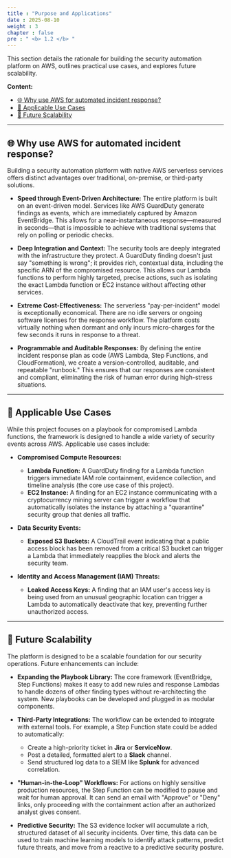 ```yaml
---
title : "Purpose and Applications"
date : 2025-08-10
weight : 3
chapter : false
pre : " <b> 1.2 </b> "
---
```


This section details the rationale for building the security automation platform on AWS, outlines practical use cases, and explores future scalability.

**Content:**
- [🌐 Why use AWS for automated incident response?](#-why-use-aws-for-automated-incident-response)
- [📌 Applicable Use Cases](#-applicable-use-cases)
- [🚀 Future Scalability](#-future-scalability)

---
## 🌐 Why use AWS for automated incident response?

Building a security automation platform with native AWS serverless services offers distinct advantages over traditional, on-premise, or third-party solutions.

* **Speed through Event-Driven Architecture:** The entire platform is built on an event-driven model. Services like AWS GuardDuty generate findings as events, which are immediately captured by Amazon EventBridge. This allows for a near-instantaneous response—measured in seconds—that is impossible to achieve with traditional systems that rely on polling or periodic checks.

* **Deep Integration and Context:** The security tools are deeply integrated with the infrastructure they protect. A GuardDuty finding doesn't just say "something is wrong"; it provides rich, contextual data, including the specific ARN of the compromised resource. This allows our Lambda functions to perform highly targeted, precise actions, such as isolating the exact Lambda function or EC2 instance without affecting other services.

* **Extreme Cost-Effectiveness:** The serverless "pay-per-incident" model is exceptionally economical. There are no idle servers or ongoing software licenses for the response workflow. The platform costs virtually nothing when dormant and only incurs micro-charges for the few seconds it runs in response to a threat.

* **Programmable and Auditable Responses:** By defining the entire incident response plan as code (AWS Lambda, Step Functions, and CloudFormation), we create a version-controlled, auditable, and repeatable "runbook." This ensures that our responses are consistent and compliant, eliminating the risk of human error during high-stress situations.

---
## 📌 Applicable Use Cases

While this project focuses on a playbook for compromised Lambda functions, the framework is designed to handle a wide variety of security events across AWS. Applicable use cases include:

* **Compromised Compute Resources:**
    * **Lambda Function:** A GuardDuty finding for a Lambda function triggers immediate IAM role containment, evidence collection, and timeline analysis (the core use case of this project).
    * **EC2 Instance:** A finding for an EC2 instance communicating with a cryptocurrency mining server can trigger a workflow that automatically isolates the instance by attaching a "quarantine" security group that denies all traffic.

* **Data Security Events:**
    * **Exposed S3 Buckets:** A CloudTrail event indicating that a public access block has been removed from a critical S3 bucket can trigger a Lambda that immediately reapplies the block and alerts the security team.

* **Identity and Access Management (IAM) Threats:**
    * **Leaked Access Keys:** A finding that an IAM user's access key is being used from an unusual geographic location can trigger a Lambda to automatically deactivate that key, preventing further unauthorized access.

---
## 🚀 Future Scalability

The platform is designed to be a scalable foundation for our security operations. Future enhancements can include:

* **Expanding the Playbook Library:** The core framework (EventBridge, Step Functions) makes it easy to add new rules and response Lambdas to handle dozens of other finding types without re-architecting the system. New playbooks can be developed and plugged in as modular components.

* **Third-Party Integrations:** The workflow can be extended to integrate with external tools. For example, a Step Function state could be added to automatically:
    * Create a high-priority ticket in **Jira** or **ServiceNow**.
    * Post a detailed, formatted alert to a **Slack** channel.
    * Send structured log data to a SIEM like **Splunk** for advanced correlation.

* **"Human-in-the-Loop" Workflows:** For actions on highly sensitive production resources, the Step Function can be modified to pause and wait for human approval. It can send an email with "Approve" or "Deny" links, only proceeding with the containment action after an authorized analyst gives consent.

* **Predictive Security:** The S3 evidence locker will accumulate a rich, structured dataset of all security incidents. Over time, this data can be used to train machine learning models to identify attack patterns, predict future threats, and move from a reactive to a predictive security posture.